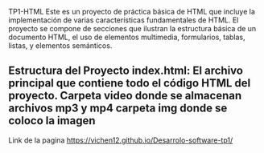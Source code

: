 TP1-HTML
Este es un proyecto de práctica básica de HTML que incluye la implementación de varias características fundamentales de HTML. El proyecto se compone de secciones que ilustran la estructura básica de un documento HTML, el uso de elementos multimedia, formularios, tablas, listas, y elementos semánticos.

Estructura del Proyecto
index.html: El archivo principal que contiene todo el código HTML del proyecto.
Carpeta video donde se almacenan archivos mp3 y mp4
carpeta img donde se coloco la imagen
----------------------------------------------------------------------
Link de la pagina
https://vichen12.github.io/Desarrolo-software-tp1/
